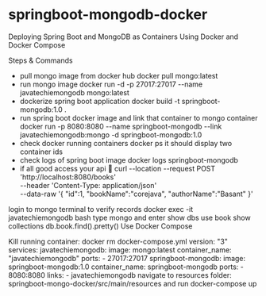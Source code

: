 # springboot-mongodb-docker

Deploying Spring Boot and MongoDB as Containers Using Docker and Docker Compose

Steps & Commands

- pull mongo image from docker hub docker pull mongo:latest
- run mongo image docker run -d -p 27017:27017 --name javatechiemongodb mongo:latest
- dockerize spring boot application docker build -t springboot-mongodb:1.0 .
- run spring boot docker image and link that container to mongo container docker run -p 8080:8080 --name springboot-mongodb --link javatechiemongodb:mongo -d springboot-mongodb:1.0
- check docker running containers docker ps it should display two container ids
- check logs of spring boot image docker logs springboot-mongodb
- if all good access your api 🎉
curl --location --request POST 'http://localhost:8080/books' \
--header 'Content-Type: application/json' \
--data-raw '{
    "id":1,
    "bookName":"corejava",
    "authorName":"Basant"
}'

 login to mongo terminal to verify records docker exec -it javatechiemongodb bash
type mongo and enter
show dbs
use book
show collections
db.book.find().pretty()
Use Docker Compose

 Kill running container:
docker rm <containerId>
docker-compose.yml
version: "3"
services:
  javatechiemongodb:
    image: mongo:latest
    container_name: "javatechiemongodb"
    ports:
      - 27017:27017
  springboot-mongodb:
    image: springboot-mongodb:1.0
    container_name: springboot-mongodb
    ports:
      - 8080:8080
    links:
      - javatechiemongodb
 navigate to resources folder:
springboot-mongo-docker/src/main/resources and run docker-compose up
